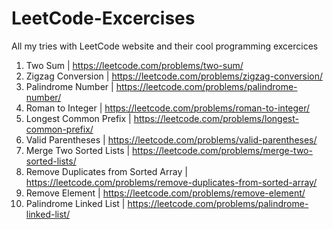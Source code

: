 # LeetCode-Excercises
All my tries with LeetCode website and their cool programming excercices

1. Two Sum | https://leetcode.com/problems/two-sum/ </br>
6. Zigzag Conversion | https://leetcode.com/problems/zigzag-conversion/ </br>
9. Palindrome Number | https://leetcode.com/problems/palindrome-number/</br>
13. Roman to Integer | https://leetcode.com/problems/roman-to-integer/</br>
14. Longest Common Prefix | https://leetcode.com/problems/longest-common-prefix/</br>
20. Valid Parentheses | https://leetcode.com/problems/valid-parentheses/</br>
21. Merge Two Sorted Lists | https://leetcode.com/problems/merge-two-sorted-lists/</br>
26. Remove Duplicates from Sorted Array | https://leetcode.com/problems/remove-duplicates-from-sorted-array/</br>
27. Remove Element | https://leetcode.com/problems/remove-element/</br>
234. Palindrome Linked List | https://leetcode.com/problems/palindrome-linked-list/</br>
